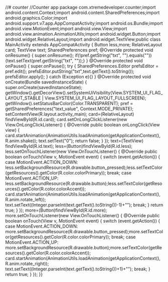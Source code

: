 //# counter
//Counter app
package com.xtremedeveloper.counter;import android.content.Context;import android.content.SharedPreferences;import android.graphics.Color;import android.support.v7.app.AppCompatActivity;import android.os.Bundle;import android.view.MotionEvent;import android.view.View;import android.view.animation.AnimationUtils;import android.widget.Button;import android.widget.RelativeLayout;import android.widget.TextView;public class MainActivity extends AppCompatActivity {    Button less,more;    RelativeLayout card;    TextView text;    SharedPreferences pref;    @Override    protected void onResume() {        super.onResume();        if(!pref.getString("txt", "").equals("")){text.setText(pref.getString("txt", ""));}    }    @Override    protected void onPause() {        super.onPause();        try {            SharedPreferences.Editor prefsEditor = pref.edit();            prefsEditor.putString("txt",text.getText().toString());            prefsEditor.apply();        }        catch (Exception e){}    }    @Override    protected void onCreate(Bundle savedInstanceState) {        super.onCreate(savedInstanceState);        getWindow().getDecorView().setSystemUiVisibility(View.SYSTEM_UI_FLAG_LAYOUT_STABLE | View.SYSTEM_UI_FLAG_LAYOUT_FULLSCREEN);        getWindow().setStatusBarColor(Color.TRANSPARENT);        pref = getSharedPreferences("text_value", Context.MODE_PRIVATE);        setContentView(R.layout.activity_main);        card=(RelativeLayout) findViewById(R.id.card);        card.setOnLongClickListener(new View.OnLongClickListener() {            @Override            public boolean onLongClick(View view) {                card.startAnimation(AnimationUtils.loadAnimation(getApplicationContext(), R.anim.shake));                text.setText("0");                return false;            }        });        text=(TextView) findViewById(R.id.text);        less=(Button)findViewById(R.id.less);        less.setOnTouchListener(new View.OnTouchListener() {            @Override            public boolean onTouch(View v, MotionEvent event) {                switch (event.getAction()) {                    case MotionEvent.ACTION_DOWN:                        less.setBackgroundResource(R.drawable.button_pressed);less.setTextColor(getResources().getColor(R.color.colorPrimary));                        break;                    case MotionEvent.ACTION_UP:                        less.setBackgroundResource(R.drawable.button);less.setTextColor(getResources().getColor(R.color.colorAccent));                        card.startAnimation(AnimationUtils.loadAnimation(getApplicationContext(), R.anim.rotate_left));                        text.setText((Integer.parseInt(text.getText().toString())-1)+"");                        break;                }                return true;            }        });        more=(Button)findViewById(R.id.more);        more.setOnTouchListener(new View.OnTouchListener() {            @Override            public boolean onTouch(View v, MotionEvent event) {                switch (event.getAction()) {                    case MotionEvent.ACTION_DOWN:                        more.setBackgroundResource(R.drawable.button_pressed);more.setTextColor(getResources().getColor(R.color.colorPrimary));                        break;                    case MotionEvent.ACTION_UP:                        more.setBackgroundResource(R.drawable.button);more.setTextColor(getResources().getColor(R.color.colorAccent));                        card.startAnimation(AnimationUtils.loadAnimation(getApplicationContext(), R.anim.rotate_right));                        text.setText((Integer.parseInt(text.getText().toString())+1)+"");                        break;                }                return true;            }        });    }}
